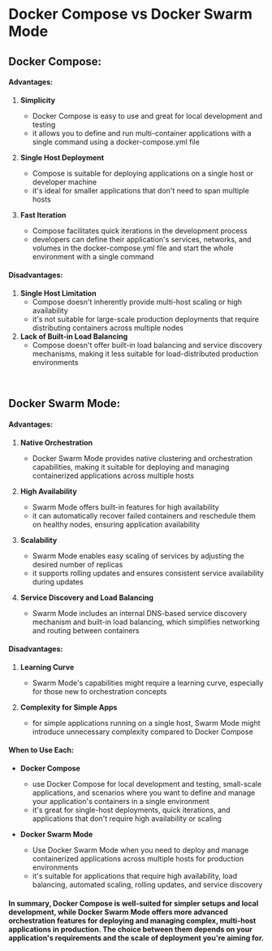 # Docker Compose vs Docker Swarm Mode

## Docker Compose:

#### Advantages:

1. **Simplicity**
   * Docker Compose is easy to use and great for local development and testing
   * it allows you to define and run multi-container applications with a single command using a docker-compose.yml file

2. **Single Host Deployment**
   * Compose is suitable for deploying applications on a single host or developer machine
   * it's ideal for smaller applications that don't need to span multiple hosts

3. **Fast Iteration**
   * Compose facilitates quick iterations in the development process
   * developers can define their application's services, networks, and volumes in the docker-compose.yml file and start the whole environment with a single command

#### Disadvantages:

1. **Single Host Limitation**
   * Compose doesn't inherently provide multi-host scaling or high availability
   * it's not suitable for large-scale production deployments that require distributing containers across multiple nodes
2. **Lack of Built-in Load Balancing**
   * Compose doesn't offer built-in load balancing and service discovery mechanisms, making it less suitable for load-distributed production environments

<br>

## Docker Swarm Mode:

#### Advantages:

1. **Native Orchestration**
   * Docker Swarm Mode provides native clustering and orchestration capabilities, making it suitable for deploying and managing containerized applications across multiple hosts

2. **High Availability**
   * Swarm Mode offers built-in features for high availability
   * it can automatically recover failed containers and reschedule them on healthy nodes, ensuring application availability

3. **Scalability**
   * Swarm Mode enables easy scaling of services by adjusting the desired number of replicas
   * it supports rolling updates and ensures consistent service availability during updates

4. **Service Discovery and Load Balancing**
   * Swarm Mode includes an internal DNS-based service discovery mechanism and built-in load balancing, which simplifies networking and routing between containers

#### Disadvantages:

1. **Learning Curve**
   * Swarm Mode's capabilities might require a learning curve, especially for those new to orchestration concepts

2. **Complexity for Simple Apps**
   * for simple applications running on a single host, Swarm Mode might introduce unnecessary complexity compared to Docker Compose

#### When to Use Each:

* **Docker Compose**
    + use Docker Compose for local development and testing, small-scale applications, and scenarios where you want to define and manage your application's containers in a single environment
    + it's great for single-host deployments, quick iterations, and applications that don't require high availability or scaling

* **Docker Swarm Mode**
    + Use Docker Swarm Mode when you need to deploy and manage containerized applications across multiple hosts for production environments
    + it's suitable for applications that require high availability, load balancing, automated scaling, rolling updates, and service discovery

#### In summary, Docker Compose is well-suited for simpler setups and local development, while Docker Swarm Mode offers more advanced orchestration features for deploying and managing complex, multi-host applications in production. The choice between them depends on your application's requirements and the scale of deployment you're aiming for.
